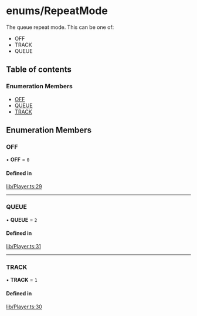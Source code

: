 # enums/RepeatMode

The queue repeat mode. This can be one of:
- OFF
- TRACK
- QUEUE

## Table of contents

### Enumeration Members

- [OFF](enums.RepeatMode.md#off)
- [QUEUE](enums.RepeatMode.md#queue)
- [TRACK](enums.RepeatMode.md#track)

## Enumeration Members

### OFF

• **OFF** = ``0``

#### Defined in

[lib/Player.ts:29](https://github.com/hmes98318/LavaShark/blob/bdb5d6203c6316405b9087cfd884b2899d298a4f/src/lib/Player.ts#L29)

___

### QUEUE

• **QUEUE** = ``2``

#### Defined in

[lib/Player.ts:31](https://github.com/hmes98318/LavaShark/blob/bdb5d6203c6316405b9087cfd884b2899d298a4f/src/lib/Player.ts#L31)

___

### TRACK

• **TRACK** = ``1``

#### Defined in

[lib/Player.ts:30](https://github.com/hmes98318/LavaShark/blob/bdb5d6203c6316405b9087cfd884b2899d298a4f/src/lib/Player.ts#L30)
